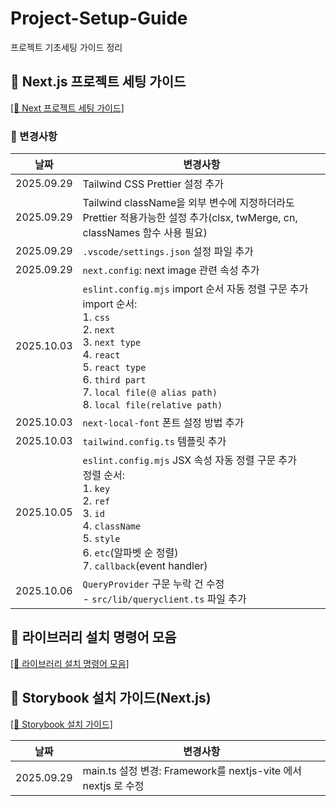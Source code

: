 # Project-Setup-Guide
프로젝트 기초세팅 가이드 정리

## 📜 Next.js 프로젝트 세팅 가이드
[[🔗 Next 프로젝트 세팅 가이드]](https://github.com/Chiman2937/Project-Setup-Guide/blob/main/Next.js%20%ED%94%84%EB%A1%9C%EC%A0%9D%ED%8A%B8%20%EC%84%B8%ED%8C%85.md)

### 🔧 변경사항

|날짜|변경사항|
|---|---------|
|2025.09.29| Tailwind CSS Prettier 설정 추가|
|2025.09.29|Tailwind className을 외부 변수에 지정하더라도 Prettier 적용가능한 설정 추가(clsx, twMerge, cn, classNames 함수 사용 필요)|
|2025.09.29|`.vscode/settings.json` 설정 파일 추가|
|2025.09.29| `next.config`: next image 관련 속성 추가|
|2025.10.03| `eslint.config.mjs` import 순서 자동 정렬 구문 추가</br> import 순서: </br>1. `css`</br>2. `next` </br>3. `next type` </br>4. `react` </br>5. `react type` </br>6. `third part` </br>7. `local file(@ alias path)` </br>8. `local file(relative path)`|
|2025.10.03|`next-local-font` 폰트 설정 방법 추가|
|2025.10.03|`tailwind.config.ts` 템플릿 추가|
|2025.10.05|`eslint.config.mjs` JSX 속성 자동 정렬 구문 추가</br> 정렬 순서: </br>1. `key`</br>2. `ref`</br>3. `id`</br>4. `className`</br>5. `style`</br>6. `etc`(알파벳 순 정렬) </br>7. `callback`(event handler)|
|2025.10.06|`QueryProvider` 구문 누락 건 수정</br>- `src/lib/queryclient.ts` 파일 추가|

## 📜 라이브러리 설치 명령어 모음

[[🔗 라이브러리 설치 명령어 모음]](https://github.com/Chiman2937/Project-Setup-Guide/blob/main/%EB%9D%BC%EC%9D%B4%EB%B8%8C%EB%9F%AC%EB%A6%AC%20%EC%84%A4%EC%B9%98%20%EB%AA%A8%EC%9D%8C.md)

## 📜 Storybook 설치 가이드(Next.js)

[[🔗 Storybook 설치 가이드]](https://github.com/Chiman2937/Project-Setup-Guide/blob/main/Storybook%20%EC%84%A4%EC%B9%98%20%EA%B0%80%EC%9D%B4%EB%93%9C(Next.js).md)

|날짜|변경사항|
|---|---------|
|2025.09.29| main.ts 설정 변경: Framework를 nextjs-vite 에서 nextjs 로 수정 |
